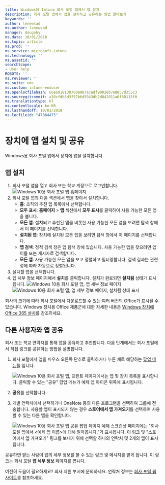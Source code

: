 ```yaml
---
title: Windows용 Intune 회사 포털 앱에서 앱 설치
description: 회사 포털 앱에서 앱을 설치하고 공유하는 방법 알아보기
keywords: ''
author: lenewsad
ms.author: lanewsad
manager: dougeby
ms.date: 10/01/2018
ms.topic: article
ms.prod: ''
ms.service: microsoft-intune
ms.technology: ''
ms.assetid: ''
searchScope:
- User help
ROBOTS: ''
ms.reviewer: ''
ms.suite: ems
ms.custom: intune-enduser
ms.openlocfilehash: 66e6018138760a987acedf90028b7e8057d355c3
ms.sourcegitcommit: a30cfdb3d3f97b6d5943db2d842011a6f60115f0
ms.translationtype: HT
ms.contentlocale: ko-KR
ms.lasthandoff: 10/01/2018
ms.locfileid: "47864475"
---
```

# <a name="install-and-share-apps-on-your-device"></a>장치에 앱 설치 및 공유
Windows용 회사 포털 앱에서 장치에 앱을 설치합니다.

## <a name="install-apps"></a>앱 설치

1. 회사 포털 앱을 열고 회사 또는 학교 계정으로 로그인합니다.
![Windows 10용 회사 포털 앱 홈페이지](./media/RS1_AppDetailsPage_Installed_03.png)  
2. 회사 포털 앱의 다음 섹션에서 앱을 찾아서 설치합니다.
    * **홈**: 조직의 추천 앱 목록에서 선택합니다. 
    * **모두 표시**: **홈페이지** > **앱** 섹션에서 **모두 표시**를 클릭하여 사용 가능한 모든 앱을 봅니다.
    * **모든 앱**: 설치되고 추천된 앱을 비롯한 사용 가능한 모든 앱을 보려면 탐색 창에서 이 페이지를 선택합니다.
    * **설치된 앱**: 장치에 설치된 모든 앱을 보려면 탐색 창에서 이 페이지를 선택합니다.
    * **앱 검색**: 정적 검색 창은 앱 탐색 창에 있습니다.  사용 가능한 앱을 찾으려면 앱 이름 또는 게시자로 검색합니다.  
    * **모든 앱**: 사용 가능한 모든 앱을 보고 정렬하고 필터링합니다. 검색 결과는 관련성에 따라 자동으로 정렬됩니다.
3. 설치할 앱을 선택합니다.  
4. 앱 세부 정보 페이지에서 **설치**를 클릭합니다. 설치가 완료되면 **설치됨** 상태가 표시됩니다.
![Windows 10용 회사 포털 앱, 앱 세부 정보 페이지](./media/RS1_AppDetailsPage_Installed_02.png)  
![Windows 10용 회사 포털 앱, 앱 세부 정보 페이지, 설치됨 상태 표시](./media/RS1_AppDetailsPage_Installed_01.png)    

 회사의 크기에 따라 회사 포털에서 다운로드할 수 있는 여러 버전의 Office가 표시될 수 있습니다. Windows 장치용 Office 제품군에 대한 자세한 내용은 [Windows 장치에 Office 365 설치](./install-office-windows.md)를 참조하세요.

## <a name="share-apps-with-others"></a>다른 사용자와 앱 공유
회사 또는 학교 연락처를 통해 앱을 공유하고 추천합니다. 다음 단계에서는 회사 포털에서 직접 링크를 공유하는 방법을 설명합니다.

1. 회사 포털에서 앱을 마우스 오른쪽 단추로 클릭하거나 누른 채로 해당하는 [팝업 메뉴](https://docs.microsoft.com//windows/uwp/design/controls-and-patterns/menus)를 엽니다.  

    ![Windows 10용 회사 포털 앱, 프런트 페이지에서는 앱 및 장치 목록을 표시합니다. 클릭할 수 있는 "공유" 팝업 메뉴가 예제 앱 아이콘 위쪽에 표시됩니다. ](./media/1808_ShareContext_CP_Windows.png)  

2. **공유**를 선택합니다.
3. 개별 연락처에서 선택하거나 OneNote 등의 다른 프로그램을 선택하여 그룹에 전송합니다. 사용할 앱이 표시되지 않는 경우 **스토어에서 앱 가져오기**를 선택하여 사용할 수 있는 다른 앱을 확인합니다.  

    ![Windows 10용 회사 포털 앱 공유 팝업 페이지 예제 스크린샷 페이지에는 "회사 포털 앱에서 <예제 앱 이름>에 대해 알아봅니다."가 표시됩니다. 이 링크 및 "스토어에서 앱 가져오기" 링크를 보내기 위해 선택할 하나의 연락처 및 2개의 앱이 표시됩니다. ](./media/1808_ShareApps_CP_Windows.png) 

공유하면 받는 사람이 앱의 세부 정보를 볼 수 있는 링크 및 메시지를 받게 됩니다. 이 링크는 회사 포털  **앱 세부 정보** 페이지를 엽니다. 

여전히 도움이 필요하세요? 회사 지원 부서에 문의하세요. 연락처 정보는 [회사 포털 웹 사이트](https://go.microsoft.com/fwlink/?linkid=2010980)를 참조하세요.
